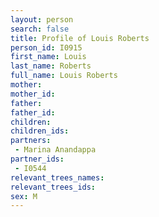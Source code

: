 ```yaml
---
layout: person
search: false
title: Profile of Louis Roberts
person_id: I0915
first_name: Louis
last_name: Roberts
full_name: Louis Roberts
mother: 
mother_id: 
father: 
father_id: 
children:
children_ids:
partners:
 - Marina Anandappa
partner_ids:
 - I0544
relevant_trees_names:
relevant_trees_ids:
sex: M
---
```


